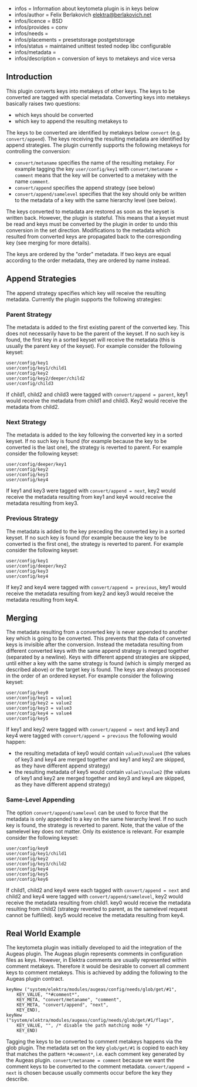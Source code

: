 - infos = Information about keytometa plugin is in keys below
- infos/author = Felix Berlakovich <elektra@berlakovich.net>
- infos/licence = BSD
- infos/provides = conv
- infos/needs =
- infos/placements = presetstorage postgetstorage
- infos/status = maintained unittest tested nodep libc configurable
- infos/metadata =
- infos/description = conversion of keys to metakeys and vice versa

## Introduction

This plugin converts keys into metakeys of other keys.
The keys to be converted are tagged with special metadata.
Converting keys into metakeys basically raises two questions:
- which keys should be converted
- which key to append the resulting metakeys to

The keys to be converted are identified by metakeys below `convert` (e.g. `convert/append`).
The keys receiving the resulting metadata are identified by append strategies.
The plugin currently supports the following metakeys for controlling the conversion:

- `convert/metaname` specifies the name of the resulting metakey. For example tagging the key `user/config/key1` with `convert/metaname = comment` means that the key will be converted to a metakey with the name `comment`.
- `convert/append` specifies the append strategy (see below)
- `convert/append/samelevel` specifies that the key should only be written to the metadata of a key with the same hierarchy level (see below).

The keys converted to metadata are restored as soon as the keyset is written back.
However, the plugin is stateful. This means that a keyset must be read and keys must be
converted by the plugin in order to undo this conversion in the set direction.
Modifications to the metadata which resulted from converted keys are propagated back
to the corresponding key (see merging for more details).

The keys are ordered by the "order" metadata. If two keys are equal according to the order metadata,
they are ordered by name instead.

## Append Strategies

The append strategy specifies which key will receive the resulting metadata.
Currently the plugin supports the following strategies:

### Parent Strategy

The metadata is added to the first existing parent of the converted key.
This does not necessarily have to be the parent of the keyset. If no such key is found,
the first key in a sorted keyset will receive the metadata (this is usually the parent key of the keyset).
For example consider the following keyset:

    user/config/key1
    user/config/key1/child1
    user/config/key2
    user/config/key2/deeper/child2
    user/config/child3

If child1, child2 and child3 were tagged with `convert/append = parent`, key1 would receive
the metadata from child1 and child3. Key2 would receive the metadata from child2.

### Next Strategy

The metadata is added to the key following the converted key in a sorted keyset.
If no such key is found (for example because the key to be converted is the last one),
the strategy is reverted to parent. For example consider the following keyset:

    user/config/deeper/key1
    user/config/key2
    user/config/key3
    user/config/key4

If key1 and key3 were tagged with `convert/append = next`, key2 would receive the metadata
resulting from key1 and key4 would receive the metadata resulting from key3.

### Previous Strategy

The metadata is added to the key preceding the converted key in a sorted keyset.
If no such key is found (for example because the key to be converted is the first one),
the strategy is reverted to parent. For example consider the following keyset:

    user/config/key1
    user/config/deeper/key2
    user/config/key3
    user/config/key4

If key2 and key4 were tagged with `convert/append = previous`, key1 would receive the metadata
resulting from key2 and key3 would receive the metadata resulting from key4.

## Merging

The metadata resulting from a converted key is never appended to another key which is going to
be converted. This prevents that the data of converted keys is invisible after the conversion.
Instead the metadata resulting from different converted keys with the same append strategy is
merged together (separated by a newline). Keys with different append strategies are skipped,
until either a key with the same strategy is found (which is simply merged as described above)
or the target key is found. The keys are always processed in the order of an ordered keyset.
For example consider the following keyset:

    user/config/key0
    user/config/key1 = value1
    user/config/key2 = value2
    user/config/key3 = value3
    user/config/key4 = value4
    user/config/key5

If key1 and key2 were tagged with `convert/append = next` and key3 and key4 were tagged with `convert/append = previous` the following would happen:
- the resulting metadata of key0 would contain `value3\nvalue4` (the values of key3 and key4 are merged together and key1 and key2 are skipped, as they have different append strategy)
- the resulting metadata of key5 would contain `value1\nvalue2` (the values of key1 and key2 are merged together and key3 and key4 are skipped, as they have different append strategy)

### Same-Level Appending

The option `convert/append/samelevel` can be used to force that the metadata is only appended to a key on the same hierarchy level. If no such key is found, the strategy is reverted to parent. Note, that the value of the samelevel key does not matter. Only its existence is relevant. For example consider the following keyset:

    user/config/key0
    user/config/key1/child1
    user/config/key2
    user/config/key3/child2
    user/config/key4
    user/config/key5
    user/config/key6

If child1, child2 and key4 were each tagged with `convert/append = next` and child2 and key4 were tagged with `convert/append/samelevel`, key2 would receive the metadata resulting from child1.
key0 would receive the metadata resulting from child2 (strategy reverted to parent, as the samelevel request cannot be fulfilled).
key5 would receive the metadata resulting from key4.

## Real World Example

The keytometa plugin was initially developed to aid the integration of the Augeas plugin. The Augeas plugin represents comments in configuration files as keys. However,
in Elektra comments are usually represented within comment metakeys. Therefore it would be desirable to convert all comment keys to comment metakeys. This is achieved
by adding the following to the Augeas plugin contract.

    keyNew ("system/elektra/modules/augeas/config/needs/glob/get/#1",
        KEY_VALUE, "*#comment*",
        KEY_META, "convert/metaname", "comment",
        KEY_META, "convert/append", "next",
        KEY_END),
    keyNew ("system/elektra/modules/augeas/config/needs/glob/get/#1/flags",
        KEY_VALUE, "", /* disable the path matching mode */
        KEY_END)

Tagging the keys to be converted to comment metakeys happens via the glob plugin. The metadata set on the key `glob/get/#1` is copied to each key that matches the
pattern `*#comment*`, i.e. each comment key generated by the Augeas plugin. `convert/metaname = comment` because we want the comment keys to be converted to the
comment metadata. `convert/append = next` is chosen because usually comments occur before the key they describe.

